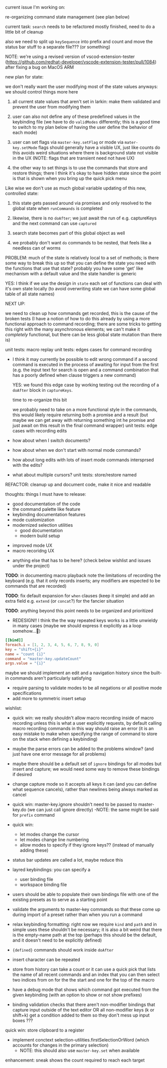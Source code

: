 current issue I'm working on:

re-organizing command state management (see plan below)

current task: `search` needs to be refactored
  mostly finished, need to do a little bit of cleanup

also we need to split up `keySequence` into prefix and count and move the status
bar stuff to a separate file??? (or something)

NOTE: we're using a revised version of vscod-extension-tester (https://github.com/redhat-developer/vscode-extension-tester/pull/1084) after fixing a bug on MacOS ARM


new plan for state:

we don't really want the user modifying most of the state values anyways:
we should control things more here

1. all current state values that aren't set in larkin: make them
   validated and prevent the user from modifying them

2. user can also not define any of these predefined values in the keybinding file
  (we have to do `validModes` differently; this is a good time to switch
  to my plan below of having the user define the behavior of each mode)

3. user can set flags via `master-key.setFlag` or mode via `mater-key.setMode`
  flags should generally have a visible UX, just like counts do
  this avoids weird situations where there is background state not visible
  in the UX (NOTE: flags that are transient need not have UX)

4. the other way to set things is to use the commands that store and restore things;
  there I think it's okay to have hidden state since the point is that is shown when
  you bring up the quick pick menu

Like wise we don't use as much global variable updating of this new, controlled state:

1. this state gets passed around via promises and only resolved to the global state when
  `runCommands` is completed

2. likewise, there is no `doAfter`; we just await the run of e.g. captureKeys
  and the next command can use `captured`

3. search state becomes part of this global object as well

4. we probably don't want `do` commands to be nested, that feels like a needless can of
   worms

PROBLEM: much of the state is relatively local to a set of methods; is there some way
to break this up so that you can define the state you need with the functions that
use that state? probably you have some 'get' like mechanism with a default value
and the state handler is generic

YES: I think if we use the design in `state` each set of functions
can deal with it's own state locally (to avoid overwriting state we
can have some global table of all state names)

NEXT UP:

we need to clean up how commands get recorded, this is the cause of the broken tests
  (I have a notion of how to do this already by using a more functional approach
   to command recording; there are some tricks to getting this right with the
   many asynchronous elements; we can't make it *completely* functional, but
   there can be less global state mutation than there is)

unit tests: macro replay
unit tests: edges cases for command recording
  - I think it may currently be possible to edit wrong command
    if a second command is executed in the process of awaiting
    for input from the first (e.g. the input text for search is open
    and a command combination that has a poorly defined when clause
    triggers a new command)

    YES: we found this edge case by working testing out the recording
    of a `doAfter` block in `captureKeys`.

    time to re-organize this bit

    we probably need to take on a more functional style in the commands,
    this would likely require returning both a promise and a result
    (but maybe we can get away with returning something int he promise
    and just await on this result in the final command wrapper)
unit tests: edge cases with recording edits
  - how about when I switch documents?
  - how about when we don't start with normal mode commands?
  - how about long edits with lots of insert mode commands intersprsed with the edits?
  - what about multiple cursors?
unit tests: store/restore named

REFACTOR: cleanup up and document code, make it nice and readable

thoughts: things I must have to release:
- good documentation of the code
- the command palette like feature
- keybinding documentation features
- mode customization
- modernized selection utilities
  - good documentation
  - modern build setup
+ improved mode UX
+ macro recoridng UX
- anything else that has to be here? (check below wishlist and issues under the project)

**TODO**: in documenting macro playback note the limitations of recording the keyboard
(e.g. that it only records inserts; any modifiers are espected to be commands
that are recorded)

**TODO**: fix default expansion for `when` clauses (keep it simple) and add an extra
field e.g. `extend` (or `concat`?) for the fancier situation

**TODO**: anything beyond this point needs to be organized and prioritized

- REDESIGN!! I think the the way repeated keys works is a little unwieldy in many cases
  (maybe we should express it explicitly as a loop somehow...🤔)

```toml
[[bind]]
foreach.i = [1, 2, 3, 4, 5, 6, 7, 8, 9, 0]
key = "shift+{i}"
name = "count {i}"
command = "master-key.updateCount"
args.value = "{i}"
```

maybe we should implement an edit and a navigation history since the built-in commands aren't particularly satisfying

- require parsing to validate modes to be all negations or all positive mode specifications
- add more to symmetric insert setup

wishlist:

- quick win: we really shouldn't allow macro recording inside of macro recording
  unless this is what a user explicitly requests, by default calling
  macro recording commands in this way should raise an error
  (it is an easy mistake to make when specifying the range of command to store
   on the stack when defining a keybinding)

- maybe the parse errors can be added to the problems window? (and just have one error
  message for all problems)

- maybe there should be a default set of `ignore` bindings for all
  modes but insert and capture; we would need some way to remove these
  bindings if desired

- change capture mode so it accepts all keys it can (and you can define what sequence
  cancels), rather than newlines being always marked as cancel

- quick win: master-key.ignore shouldn't need to be passed to
  master-key.do (we can just call ignore directly)
  -NOTE: the same might be said for `prefix` command

- quick win:
  - let modes change the cursor
  - let modes change line numbering
  - allow modes to specify if they ignore keys?? (instead of manually adding these)

- status bar updates are called a lot, maybe reduce this

- layred keybindings: you can specify a
  - user binding file
  - workspace binding file

- users should be able to populate their own bindings file with one of the existing
  presets as to serve as a starting point

- validate the arguments to master-key commands so that these come up during import
  of a preset rather than when you run a command

- relax keybinding formatting: right now we require `kind` and `path`
  and in simple uses these shouldn't be necessary; it is also a bit weird
  that there is the empty-name path at the top (perhaps this should be the default,
  and it doesn't need to be explicitly defined)

- `{defined}` commands should work inside `doAfter`

- insert character can be repeated

- store from history can take a count or it can use a quick pick that lists the name
  of all recent commands and an index that you can then select two indices from
  on for the the start and one for the top of the macro

- have a debug mode that shows which command got executed from the given keybinding (with an
  option to show or not show prefixes)

- binding validation checks that there aren't non-modifier bindings that
  capture input outside of the text editor
  OR
  all non-modifier keys (k or shift+k) get a condition added to them so they don't mess up input boxes ???

quick win: store clipboard to a register

- implement conctext selection-utilities.firstSelectionOrWord (which accounts
  for changes in the primary selection)
  - NOTE: this should also use `master-key.set` when available

enhancement: sneak shows the count required to reach each target
